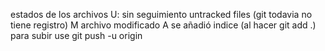 estados de los archivos
U: sin seguimiento untracked files (git todavia no tiene registro)
M archivo modificado
A se añadió indice (al hacer git add .)
para subir use git push -u origin

